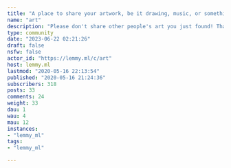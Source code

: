 ```yaml
---
title: "A place to share your artwork, be it drawing, music, or something else!" 
name: "art"
description: "Please don't share other people's art you just found! That should go over in /c/found_art instead."
type: community
date: "2023-06-22 02:21:26"
draft: false
nsfw: false
actor_id: "https://lemmy.ml/c/art"
host: lemmy.ml
lastmod: "2020-05-16 22:13:54"
published: "2020-05-16 21:24:36"
subscribers: 318
posts: 33
comments: 24
weight: 33
dau: 1
wau: 4
mau: 12
instances:
- "lemmy_ml"
tags: 
- "lemmy_ml"

---
```

